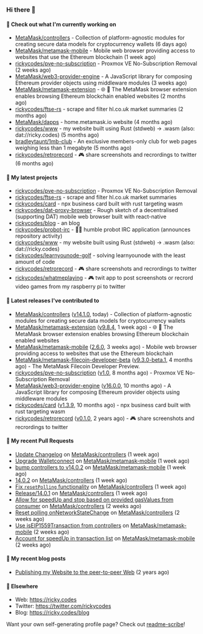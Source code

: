 ### Hi there 👋

#### 👀 Check out what I'm currently working on

- [MetaMask/controllers](https://github.com/MetaMask/controllers) - Collection of platform-agnostic modules for creating secure data models for cryptocurrency wallets (6 days ago)
- [MetaMask/metamask-mobile](https://github.com/MetaMask/metamask-mobile) - Mobile web browser providing access to websites that use the Ethereum blockchain (1 week ago)
- [rickycodes/pve-no-subscription](https://github.com/rickycodes/pve-no-subscription) - Proxmox VE No-Subscription Removal (2 weeks ago)
- [MetaMask/web3-provider-engine](https://github.com/MetaMask/web3-provider-engine) - A JavaScript library for composing Ethereum provider objects using middleware modules (3 weeks ago)
- [MetaMask/metamask-extension](https://github.com/MetaMask/metamask-extension) - :globe_with_meridians: :electric_plug: The MetaMask browser extension enables browsing Ethereum blockchain enabled websites (2 months ago)
- [rickycodes/ftse-rs](https://github.com/rickycodes/ftse-rs) - scrape and filter hl.co.uk market summaries (2 months ago)
- [MetaMask/dapps](https://github.com/MetaMask/dapps) - home.metamask.io website (4 months ago)
- [rickycodes/www](https://github.com/rickycodes/www) - my website built using Rust (stdweb) → .wasm (also: dat://ricky.codes) (5 months ago)
- [bradleytaunt/1mb-club](https://github.com/bradleytaunt/1mb-club) - An exclusive members-only club for web pages weighing less than 1 megabyte (5 months ago)
- [rickycodes/retrorecord](https://github.com/rickycodes/retrorecord) - 🎮 share screenshots and recrordings to twitter (6 months ago)

#### 🌱 My latest projects

- [rickycodes/pve-no-subscription](https://github.com/rickycodes/pve-no-subscription) - Proxmox VE No-Subscription Removal
- [rickycodes/ftse-rs](https://github.com/rickycodes/ftse-rs) - scrape and filter hl.co.uk market summaries
- [rickycodes/card](https://github.com/rickycodes/card) - npx business card built with rust targeting wasm
- [rickycodes/dat-proxy-browser](https://github.com/rickycodes/dat-proxy-browser) - Rough sketch of a decentralised (supporting DAT) mobile web browser built with react-native
- [rickycodes/blog](https://github.com/rickycodes/blog) - an blog
- [rickycodes/probot-irc](https://github.com/rickycodes/probot-irc) - 🤖💬 humble probot IRC application (announces repository activity)
- [rickycodes/www](https://github.com/rickycodes/www) - my website built using Rust (stdweb) → .wasm (also: dat://ricky.codes)
- [rickycodes/learnyounode-golf](https://github.com/rickycodes/learnyounode-golf) - solving learnyounode with the least amount of code
- [rickycodes/retrorecord](https://github.com/rickycodes/retrorecord) - 🎮 share screenshots and recrordings to twitter
- [rickycodes/whatmeplaying](https://github.com/rickycodes/whatmeplaying) - 🎮 twit app to post screenshots or recrord video games from my raspberry pi to twitter

#### 🔭 Latest releases I've contributed to

- [MetaMask/controllers](https://github.com/MetaMask/controllers) ([v14.1.0](https://github.com/MetaMask/controllers/releases/tag/v14.1.0), today) - Collection of platform-agnostic modules for creating secure data models for cryptocurrency wallets
- [MetaMask/metamask-extension](https://github.com/MetaMask/metamask-extension) ([v9.8.4](https://github.com/MetaMask/metamask-extension/releases/tag/v9.8.4), 1 week ago) - :globe_with_meridians: :electric_plug: The MetaMask browser extension enables browsing Ethereum blockchain enabled websites
- [MetaMask/metamask-mobile](https://github.com/MetaMask/metamask-mobile) ([2.6.0](https://github.com/MetaMask/metamask-mobile/releases/tag/2.6.0), 3 weeks ago) - Mobile web browser providing access to websites that use the Ethereum blockchain
- [MetaMask/metamask-filecoin-developer-beta](https://github.com/MetaMask/metamask-filecoin-developer-beta) ([v9.3.0-beta.1](https://github.com/MetaMask/metamask-filecoin-developer-beta/releases/tag/v9.3.0-beta.1), 4 months ago) - The MetaMask Filecoin Developer Preview.
- [rickycodes/pve-no-subscription](https://github.com/rickycodes/pve-no-subscription) ([v1.0](https://github.com/rickycodes/pve-no-subscription/releases/tag/v1.0), 8 months ago) - Proxmox VE No-Subscription Removal
- [MetaMask/web3-provider-engine](https://github.com/MetaMask/web3-provider-engine) ([v16.0.0](https://github.com/MetaMask/web3-provider-engine/releases/tag/v16.0.0), 10 months ago) - A JavaScript library for composing Ethereum provider objects using middleware modules
- [rickycodes/card](https://github.com/rickycodes/card) ([v1.3.9](https://github.com/rickycodes/card/releases/tag/v1.3.9), 10 months ago) - npx business card built with rust targeting wasm
- [rickycodes/retrorecord](https://github.com/rickycodes/retrorecord) ([v0.1.0](https://github.com/rickycodes/retrorecord/releases/tag/v0.1.0), 2 years ago) - 🎮 share screenshots and recrordings to twitter

#### 🔨 My recent Pull Requests

- [Update Changelog](https://github.com/MetaMask/controllers/pull/548) on [MetaMask/controllers](https://github.com/MetaMask/controllers) (1 week ago)
- [Upgrade Walletconnect](https://github.com/MetaMask/metamask-mobile/pull/2956) on [MetaMask/metamask-mobile](https://github.com/MetaMask/metamask-mobile) (1 week ago)
- [bump controllers to v14.0.2](https://github.com/MetaMask/metamask-mobile/pull/2952) on [MetaMask/metamask-mobile](https://github.com/MetaMask/metamask-mobile) (1 week ago)
- [14.0.2](https://github.com/MetaMask/controllers/pull/547) on [MetaMask/controllers](https://github.com/MetaMask/controllers) (1 week ago)
- [Fix `resetPolling` functionality](https://github.com/MetaMask/controllers/pull/546) on [MetaMask/controllers](https://github.com/MetaMask/controllers) (1 week ago)
- [Release/14.0.1](https://github.com/MetaMask/controllers/pull/545) on [MetaMask/controllers](https://github.com/MetaMask/controllers) (1 week ago)
- [Allow for speedUp and stop based on provided gasValues from consumer](https://github.com/MetaMask/controllers/pull/535) on [MetaMask/controllers](https://github.com/MetaMask/controllers) (2 weeks ago)
- [Reset polling onNetworkStateChange](https://github.com/MetaMask/controllers/pull/534) on [MetaMask/controllers](https://github.com/MetaMask/controllers) (2 weeks ago)
- [Use isEIP1559Transaction from controllers](https://github.com/MetaMask/metamask-mobile/pull/2918) on [MetaMask/metamask-mobile](https://github.com/MetaMask/metamask-mobile) (2 weeks ago)
- [Account for speedUp in transaction list](https://github.com/MetaMask/metamask-mobile/pull/2909) on [MetaMask/metamask-mobile](https://github.com/MetaMask/metamask-mobile) (2 weeks ago)

#### 📜 My recent blog posts

- [Publishing my Website to the peer-to-peer Web](//ricky.codes/blog/posts/publishing-to-the-peer-to-peer-web/) (2 years ago)

#### 🔗 Elsewhere

- Web: https://ricky.codes
- Twitter: https://twitter.com/rickycodes
- Blog: https://ricky.codes/blog

Want your own self-generating profile page? Check out [readme-scribe](https://github.com/muesli/readme-scribe)!
